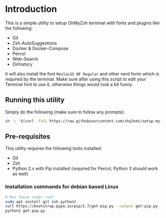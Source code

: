 # Introduction

This is a simple utility to setup OhMyZsh terminal with fonts and plugins like the following:

- Git
- Zsh-AutoSuggestions
- Docker & Docker-Compose
- Percol
- Web-Search
- Dirhistory

It will also install the font `MesloLGS NF Regular` and other nerd fonts which is required by the terminal.
Make sure after using this script to edit your Terminal font to use it, otherwise things would look a bit funny.

## Running this utility

Simply do the following (make sure to follow any prompts):

```bash
sh -c "$(curl -fsSL https://raw.githubusercontent.com/shy2net/setup-my-terminals/master/linux.sh)"
```

## Pre-requisites

This utility requires the following tools installed:

- Git
- Zsh
- Python 2.x with Pip installed (required for Percol, Python 3 should work as well)


### Installation commands for debian based Linux

```bash
# Run these under root
sudo apt install git zsh python2
curl https://bootstrap.pypa.io/pip/2.7/get-pip.py --output get-pip.py
python2 get-pip.py
```